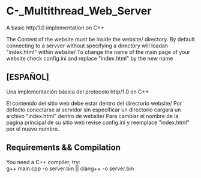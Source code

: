 # C-_Multithread_Web_Server
A basic http/1.0 implementation on C++

The Content of the website must be inside the website/ directory.
By default connecting to a servver without specifying a directory will loadan "index.html" within website/
To change the name of the main page of your website check config.ini and replace "index.html" by the new name


[ESPAÑOL]
---------
Una implementación básica del protocolo http/1.0 en C++

El contenido del sitio web debe estar dentro del directorio website/
Por defecto conectarse al servidor sin especificar un directorio cargará un archivo "index.html" dentro de website/
Para cambiar el nombre de la pagina principal de su sitio web revise config.ini y reemplace "index.html" por el nuevo nombre.


Requirements && Compilation
---------------------------
You need a C++ compiler, try:                                               
g++ main.cpp -o server.bin || clang++ -o server.bin


